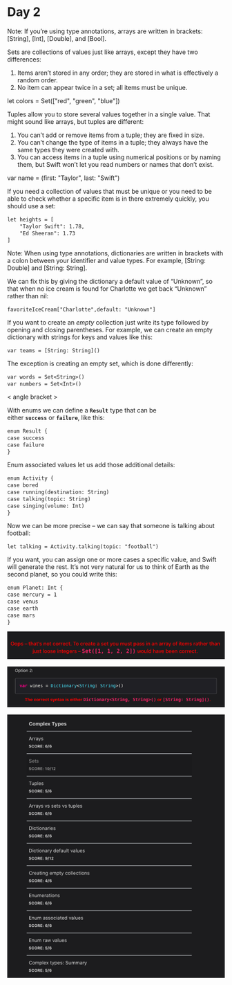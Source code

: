 # Day 2

Note: If you’re using type annotations, arrays are written in brackets: [String], [Int], [Double], and [Bool].

Sets are collections of values just like arrays, except they have two differences:

1. Items aren’t stored in any order; they are stored in what is effectively a random order.
2. No item can appear twice in a set; all items must be unique.

let colors = Set(["red", "green", "blue"])

Tuples allow you to store several values together in a single value. That might sound like arrays, but tuples are different:

1. You can’t add or remove items from a tuple; they are fixed in size.
2. You can’t change the type of items in a tuple; they always have the same types they were created with.
3. You can access items in a tuple using numerical positions or by naming them, but Swift won’t let you read numbers or names that don’t exist.

var name = (first: "Taylor", last: "Swift")

If you need a collection of values that must be unique or you need to be able to check whether a specific item is in there extremely quickly, you should use a set:

```
let heights = [
    "Taylor Swift": 1.78,
    "Ed Sheeran": 1.73
]
```

Note: When using type annotations, dictionaries are written in brackets with a colon between your identifier and value types. For example, [String: Double] and [String: String].

We can fix this by giving the dictionary a default value of “Unknown”, so that when no ice cream is found for Charlotte we get back “Unknown” rather than nil:

```
favoriteIceCream["Charlotte",default: "Unknown"]
```

If you want to create an *empty* collection just write its type followed by opening and closing parentheses. For example, we can create an empty dictionary with strings for keys and values like this:

```
var teams = [String: String]()
```

The exception is creating an empty set, which is done differently:

```
var words = Set<String>()
var numbers = Set<Int>()
```

< angle bracket >

With enums we can define a **`Result`** type that can be either **`success`** or **`failure`**, like this:

```
enum Result {
case success
case failure
}
```

Enum associated values let us add those additional details:

```
enum Activity {
case bored
case running(destination: String)
case talking(topic: String)
case singing(volume: Int)
}
```

Now we can be more precise – we can say that someone is talking about football:

```
let talking = Activity.talking(topic: "football")
```

If you want, you can assign one or more cases a specific value, and Swift will generate the rest. It’s not very natural for us to think of Earth as the second planet, so you could write this:

```
enum Planet: Int {
case mercury = 1
case venus
case earth
case mars
}
```

![Untitled](Day%202%20e24414ac07e14c9cb1dca953e7dc9b20/Untitled.png)

![Untitled](Day%202%20e24414ac07e14c9cb1dca953e7dc9b20/Untitled%201.png)

![Untitled](Day%202%20e24414ac07e14c9cb1dca953e7dc9b20/Untitled%202.png)
